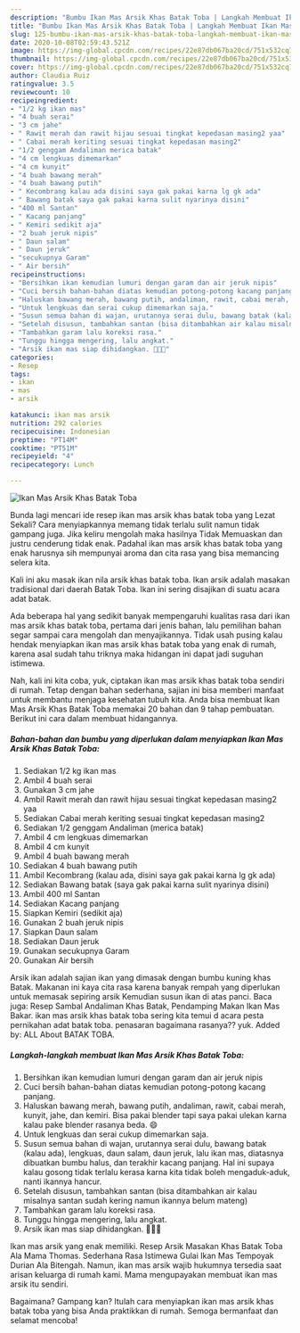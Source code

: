 ```yaml
---
description: "Bumbu Ikan Mas Arsik Khas Batak Toba | Langkah Membuat Ikan Mas Arsik Khas Batak Toba Yang Enak Dan Mudah"
title: "Bumbu Ikan Mas Arsik Khas Batak Toba | Langkah Membuat Ikan Mas Arsik Khas Batak Toba Yang Enak Dan Mudah"
slug: 125-bumbu-ikan-mas-arsik-khas-batak-toba-langkah-membuat-ikan-mas-arsik-khas-batak-toba-yang-enak-dan-mudah
date: 2020-10-08T02:59:43.521Z
image: https://img-global.cpcdn.com/recipes/22e87db067ba20cd/751x532cq70/ikan-mas-arsik-khas-batak-toba-foto-resep-utama.jpg
thumbnail: https://img-global.cpcdn.com/recipes/22e87db067ba20cd/751x532cq70/ikan-mas-arsik-khas-batak-toba-foto-resep-utama.jpg
cover: https://img-global.cpcdn.com/recipes/22e87db067ba20cd/751x532cq70/ikan-mas-arsik-khas-batak-toba-foto-resep-utama.jpg
author: Claudia Ruiz
ratingvalue: 3.5
reviewcount: 10
recipeingredient:
- "1/2 kg ikan mas"
- "4 buah serai"
- "3 cm jahe"
- " Rawit merah dan rawit hijau sesuai tingkat kepedasan masing2 yaa"
- " Cabai merah keriting sesuai tingkat kepedasan masing2"
- "1/2 genggam Andaliman merica batak"
- "4 cm lengkuas dimemarkan"
- "4 cm kunyit"
- "4 buah bawang merah"
- "4 buah bawang putih"
- " Kecombrang kalau ada disini saya gak pakai karna lg gk ada"
- " Bawang batak saya gak pakai karna sulit nyarinya disini"
- "400 ml Santan"
- " Kacang panjang"
- " Kemiri sedikit aja"
- "2 buah jeruk nipis"
- " Daun salam"
- " Daun jeruk"
- "secukupnya Garam"
- " Air bersih"
recipeinstructions:
- "Bersihkan ikan kemudian lumuri dengan garam dan air jeruk nipis"
- "Cuci bersih bahan-bahan diatas kemudian potong-potong kacang panjang."
- "Haluskan bawang merah, bawang putih, andaliman, rawit, cabai merah, kunyit, jahe, dan kemiri. Bisa pakai blender tapi saya pakai ulekan karna kalau pake blender rasanya beda. 😄"
- "Untuk lengkuas dan serai cukup dimemarkan saja."
- "Susun semua bahan di wajan, urutannya serai dulu, bawang batak (kalau ada), lengkuas, daun salam, daun jeruk, lalu ikan mas, diatasnya dibuatkan bumbu halus, dan terakhir kacang panjang. Hal ini supaya kalau gosong tidak terlalu kerasa karna kita tidak boleh mengaduk-aduk, nanti ikannya hancur."
- "Setelah disusun, tambahkan santan (bisa ditambahkan air kalau misalnya santan sudah kering namun ikannya belum mateng)"
- "Tambahkan garam lalu koreksi rasa."
- "Tunggu hingga mengering, lalu angkat."
- "Arsik ikan mas siap dihidangkan. 🤤😋😋"
categories:
- Resep
tags:
- ikan
- mas
- arsik

katakunci: ikan mas arsik 
nutrition: 292 calories
recipecuisine: Indonesian
preptime: "PT14M"
cooktime: "PT51M"
recipeyield: "4"
recipecategory: Lunch

---
```



![Ikan Mas Arsik Khas Batak Toba](https://img-global.cpcdn.com/recipes/22e87db067ba20cd/751x532cq70/ikan-mas-arsik-khas-batak-toba-foto-resep-utama.jpg)

Bunda lagi mencari ide resep ikan mas arsik khas batak toba yang Lezat Sekali? Cara menyiapkannya memang tidak terlalu sulit namun tidak gampang juga. Jika keliru mengolah maka hasilnya Tidak Memuaskan dan justru cenderung tidak enak. Padahal ikan mas arsik khas batak toba yang enak harusnya sih mempunyai aroma dan cita rasa yang bisa memancing selera kita.

Kali ini aku masak ikan nila arsik khas batak toba. Ikan arsik adalah masakan tradisional dari daerah Batak Toba. Ikan ini sering disajikan di suatu acara adat batak.

Ada beberapa hal yang sedikit banyak mempengaruhi kualitas rasa dari ikan mas arsik khas batak toba, pertama dari jenis bahan, lalu pemilihan bahan segar sampai cara mengolah dan menyajikannya. Tidak usah pusing kalau hendak menyiapkan ikan mas arsik khas batak toba yang enak di rumah, karena asal sudah tahu triknya maka hidangan ini dapat jadi suguhan istimewa.


Nah, kali ini kita coba, yuk, ciptakan ikan mas arsik khas batak toba sendiri di rumah. Tetap dengan bahan sederhana, sajian ini bisa memberi manfaat untuk membantu menjaga kesehatan tubuh kita. Anda bisa membuat Ikan Mas Arsik Khas Batak Toba memakai 20 bahan dan 9 tahap pembuatan. Berikut ini cara dalam membuat hidangannya.

<!--inarticleads1-->

##### Bahan-bahan dan bumbu yang diperlukan dalam menyiapkan Ikan Mas Arsik Khas Batak Toba:

1. Sediakan 1/2 kg ikan mas
1. Ambil 4 buah serai
1. Gunakan 3 cm jahe
1. Ambil  Rawit merah dan rawit hijau sesuai tingkat kepedasan masing2 yaa
1. Sediakan  Cabai merah keriting sesuai tingkat kepedasan masing2
1. Sediakan 1/2 genggam Andaliman (merica batak)
1. Ambil 4 cm lengkuas dimemarkan
1. Ambil 4 cm kunyit
1. Ambil 4 buah bawang merah
1. Sediakan 4 buah bawang putih
1. Ambil  Kecombrang (kalau ada, disini saya gak pakai karna lg gk ada)
1. Sediakan  Bawang batak (saya gak pakai karna sulit nyarinya disini)
1. Ambil 400 ml Santan
1. Sediakan  Kacang panjang
1. Siapkan  Kemiri (sedikit aja)
1. Gunakan 2 buah jeruk nipis
1. Siapkan  Daun salam
1. Sediakan  Daun jeruk
1. Gunakan secukupnya Garam
1. Gunakan  Air bersih


Arsik ikan adalah sajian ikan yang dimasak dengan bumbu kuning khas Batak. Makanan ini kaya cita rasa karena banyak rempah yang diperlukan untuk memasak sepiring arsik Kemudian susun ikan di atas panci. Baca juga: Resep Sambal Andaliman Khas Batak, Pendamping Makan Ikan Mas Bakar. ikan mas arsik khas batak toba sering kita temui d acara pesta pernikahan adat batak toba. penasaran bagaimana rasanya?? yuk. Added by: ALL About BATAK TOBA. 

<!--inarticleads2-->

##### Langkah-langkah membuat Ikan Mas Arsik Khas Batak Toba:

1. Bersihkan ikan kemudian lumuri dengan garam dan air jeruk nipis
1. Cuci bersih bahan-bahan diatas kemudian potong-potong kacang panjang.
1. Haluskan bawang merah, bawang putih, andaliman, rawit, cabai merah, kunyit, jahe, dan kemiri. Bisa pakai blender tapi saya pakai ulekan karna kalau pake blender rasanya beda. 😄
1. Untuk lengkuas dan serai cukup dimemarkan saja.
1. Susun semua bahan di wajan, urutannya serai dulu, bawang batak (kalau ada), lengkuas, daun salam, daun jeruk, lalu ikan mas, diatasnya dibuatkan bumbu halus, dan terakhir kacang panjang. Hal ini supaya kalau gosong tidak terlalu kerasa karna kita tidak boleh mengaduk-aduk, nanti ikannya hancur.
1. Setelah disusun, tambahkan santan (bisa ditambahkan air kalau misalnya santan sudah kering namun ikannya belum mateng)
1. Tambahkan garam lalu koreksi rasa.
1. Tunggu hingga mengering, lalu angkat.
1. Arsik ikan mas siap dihidangkan. 🤤😋😋


Ikan mas arsik yang enak memiliki. Resep Arsik Masakan Khas Batak Toba Ala Mama Thomas. Sederhana Rasa Istimewa Gulai Ikan Mas Tempoyak Durian Ala Bitengah. Namun, ikan mas arsik wajib hukumnya tersedia saat arisan keluarga di rumah kami. Mama mengupayakan membuat ikan mas arsik itu sendiri. 

Bagaimana? Gampang kan? Itulah cara menyiapkan ikan mas arsik khas batak toba yang bisa Anda praktikkan di rumah. Semoga bermanfaat dan selamat mencoba!
